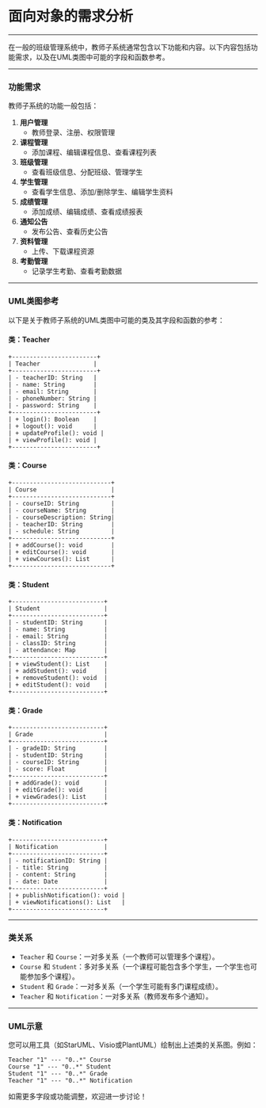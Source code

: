 # 面向对象的需求分析
---


在一般的班级管理系统中，教师子系统通常包含以下功能和内容。以下内容包括功能需求，以及在UML类图中可能的字段和函数参考。

---

### **功能需求**

教师子系统的功能一般包括：

1. **用户管理**
    - 教师登录、注册、权限管理
2. **课程管理**
    - 添加课程、编辑课程信息、查看课程列表
3. **班级管理**
    - 查看班级信息、分配班级、管理学生
4. **学生管理**
    - 查看学生信息、添加/删除学生、编辑学生资料
5. **成绩管理**
    - 添加成绩、编辑成绩、查看成绩报表
6. **通知公告**
    - 发布公告、查看历史公告
7. **资料管理**
    - 上传、下载课程资源
8. **考勤管理**
    - 记录学生考勤、查看考勤数据

---

### **UML类图参考**

以下是关于教师子系统的UML类图中可能的类及其字段和函数的参考：

#### **类：Teacher**

```plaintext
+------------------------+
| Teacher               |
+------------------------+
| - teacherID: String   |
| - name: String        |
| - email: String       |
| - phoneNumber: String |
| - password: String    |
+------------------------+
| + login(): Boolean    |
| + logout(): void      |
| + updateProfile(): void |
| + viewProfile(): void |
+------------------------+
```

#### **类：Course**

```plaintext
+----------------------------+
| Course                     |
+----------------------------+
| - courseID: String         |
| - courseName: String       |
| - courseDescription: String|
| - teacherID: String        |
| - schedule: String         |
+----------------------------+
| + addCourse(): void        |
| + editCourse(): void       |
| + viewCourses(): List      |
+----------------------------+
```

#### **类：Student**

```plaintext
+--------------------------+
| Student                  |
+--------------------------+
| - studentID: String      |
| - name: String           |
| - email: String          |
| - classID: String        |
| - attendance: Map        |
+--------------------------+
| + viewStudent(): List    |
| + addStudent(): void     |
| + removeStudent(): void  |
| + editStudent(): void    |
+--------------------------+
```

#### **类：Grade**

```plaintext
+--------------------------+
| Grade                    |
+--------------------------+
| - gradeID: String        |
| - studentID: String      |
| - courseID: String       |
| - score: Float           |
+--------------------------+
| + addGrade(): void       |
| + editGrade(): void      |
| + viewGrades(): List     |
+--------------------------+
```

#### **类：Notification**

```plaintext
+--------------------------+
| Notification             |
+--------------------------+
| - notificationID: String |
| - title: String          |
| - content: String        |
| - date: Date             |
+--------------------------+
| + publishNotification(): void |
| + viewNotifications(): List   |
+--------------------------+
```

---

### **类关系**

- `Teacher` 和 `Course`：一对多关系（一个教师可以管理多个课程）。
- `Course` 和 `Student`：多对多关系（一个课程可能包含多个学生，一个学生也可能参加多个课程）。
- `Student` 和 `Grade`：一对多关系（一个学生可能有多门课程成绩）。
- `Teacher` 和 `Notification`：一对多关系（教师发布多个通知）。

---

### UML示意

您可以用工具（如StarUML、Visio或PlantUML）绘制出上述类的关系图。例如：

```plaintext
Teacher "1" --- "0..*" Course
Course "1" --- "0..*" Student
Student "1" --- "0..*" Grade
Teacher "1" --- "0..*" Notification
```

如需更多字段或功能调整，欢迎进一步讨论！